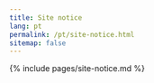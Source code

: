 ```yaml
---
title: Site notice
lang: pt
permalink: /pt/site-notice.html
sitemap: false
---
```


{% include pages/site-notice.md %}
